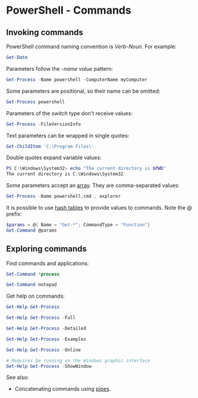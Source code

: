 # PowerShell - Commands

## Invoking commands

PowerShell command naming convention is _Verb_-_Noun_. For example:

```powershell
Get-Date
``` 

Parameters follow the -_name_ _value_ pattern:

```powershell
Get-Process -Name powershell -ComputerName myComputer
``` 

Some parameters are positional, so their name can be omitted:

```powershell
Get-Process powershell
``` 

Parameters of the _switch_ type don't receive values:

```powershell
Get-Process -FileVersionInfo
``` 

Text parameters can be wrapped in single quotes:

```powershell
Get-ChildItem 'C:\Program Files\'
``` 

Double quotes expand variable values:

```powershell
PS C:\Windows\System32> echo "The current directory is $PWD"
The current directory is C:\Windows\System32
``` 

Some parameters accept an [array](./variable.md#arrays). They are comma-separated values:

```powershell
Get-Process -Name powershell,cmd , explorer
``` 

It is possible to use [hash tables](./type.md) to provide values to commands. Note the @ prefix:

```powershell
$params = @{ Name = "Get-*"; CommandType = "Function"}
Get-Command @params
``` 

## Exploring commands

Find commands and applications:

```powershell
Get-Command *process

Get-Command notepad
``` 

Get help on commands:

```powershell
Get-Help Get-Process

Get-Help Get-Process -Full

Get-Help Get-Process -Detailed

Get-Help Get-Process -Examples

Get-Help Get-Process -Online

# Requires be running on the Windows graphic interface
Get-Help Get-Process -ShowWindow
``` 

See also:
* Concatenating commands using [pipes](./pipe.md).
